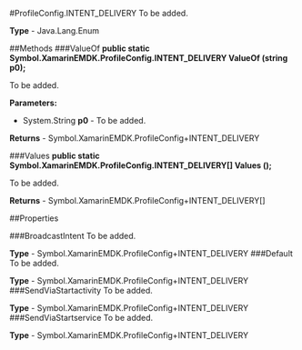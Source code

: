 #ProfileConfig.INTENT_DELIVERY
To be added.

**Type** - Java.Lang.Enum

##Methods
###ValueOf
**public static Symbol.XamarinEMDK.ProfileConfig.INTENT_DELIVERY ValueOf (string p0);**

To be added.

**Parameters:** 

* System.String **p0** - To be added.

**Returns** - Symbol.XamarinEMDK.ProfileConfig+INTENT_DELIVERY

###Values
**public static Symbol.XamarinEMDK.ProfileConfig.INTENT_DELIVERY[] Values ();**

To be added.


**Returns** - Symbol.XamarinEMDK.ProfileConfig+INTENT_DELIVERY[]

##Properties

###BroadcastIntent
To be added.

**Type** - Symbol.XamarinEMDK.ProfileConfig+INTENT_DELIVERY
###Default
To be added.

**Type** - Symbol.XamarinEMDK.ProfileConfig+INTENT_DELIVERY
###SendViaStartactivity
To be added.

**Type** - Symbol.XamarinEMDK.ProfileConfig+INTENT_DELIVERY
###SendViaStartservice
To be added.

**Type** - Symbol.XamarinEMDK.ProfileConfig+INTENT_DELIVERY


